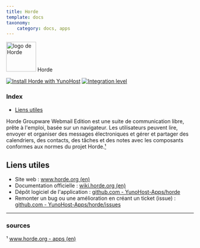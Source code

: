 ```yaml
---
title: Horde
template: docs
taxonomy:
    category: docs, apps
---
```


<img src="/images/horde_logo.png" height="80px" alt="logo de Horde"> Horde

[![Install Horde with YunoHost](https://install-app.yunohost.org/install-with-yunohost.png)](https://install-app.yunohost.org/?app=horde) [![Integration level](https://dash.yunohost.org/integration/horde.svg)](https://dash.yunohost.org/appci/app/horde)

### Index

- [Liens utiles](#liens-utiles)

Horde Groupware Webmail Edition est une suite de communication libre, prête à l'emploi, basée sur un navigateur. Les utilisateurs peuvent lire, envoyer et organiser des messages électroniques et gérer et partager des calendriers, des contacts, des tâches et des notes avec les composants conformes aux normes du projet Horde.[¹](#sources)

## Liens utiles

 + Site web : [www.horde.org (en)](https://www.horde.org/)
 + Documentation officielle : [wiki.horde.org (en)](https://wiki.horde.org/)
 + Dépôt logiciel de l'application : [github.com - YunoHost-Apps/horde](https://github.com/YunoHost-Apps/horde_ynh)
 + Remonter un bug ou une amélioration en créant un ticket (issue) : [github.com - YunoHost-Apps/horde/issues](https://github.com/YunoHost-Apps/horde_ynh/issues)

------

### sources

¹ [www.horde.org - apps (en)](https://www.horde.org/apps)
